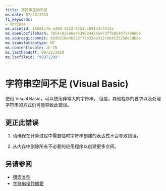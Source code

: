 ```yaml
---
title: 字符串空间不足
ms.date: 07/20/2015
f1_keywords:
- vbrID14
ms.assetid: 16681c75-a400-422d-9351-c691d3c7614e
ms.openlocfilehash: 7854c822e6ed43908442b5e73ffb854d717906b5
ms.sourcegitcommit: d2db216e46323f73b32ae312c9e4135258e5d68e
ms.translationtype: MT
ms.contentlocale: zh-CN
ms.lasthandoff: 09/22/2020
ms.locfileid: "90871299"
---
```

# <a name="out-of-string-space-visual-basic"></a>字符串空间不足 (Visual Basic)

使用 Visual Basic，可以使用非常大的字符串。 但是，其他程序的要求以及处理字符串的方式仍可能导致此错误。  
  
## <a name="to-correct-this-error"></a>更正此错误  
  
1. 请确保在计算过程中需要临时字符串创建的表达式不会导致错误。  
  
2. 从内存中删除所有不必要的应用程序以创建更多空间。  
  
## <a name="see-also"></a>另请参阅

- [错误类型](../../programming-guide/language-features/error-types.md)
- [字符串操作摘要](../keywords/string-manipulation-summary.md)
